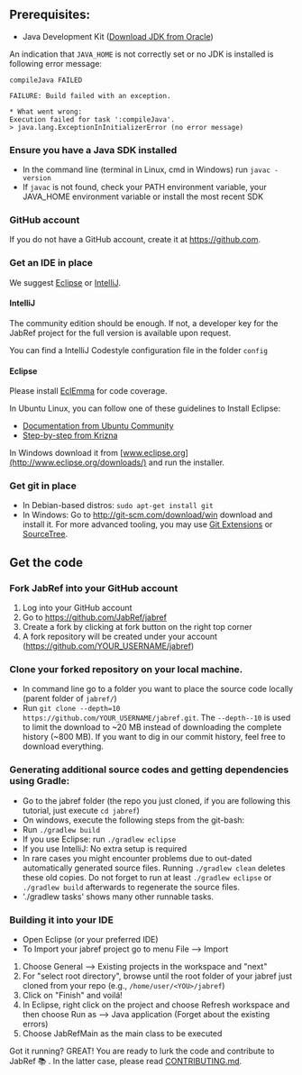 ## Prerequisites:
* Java Development Kit ([Download JDK from Oracle](http://www.oracle.com/technetwork/java/javase/downloads/index.html?ssSourceSiteId=otnjp))

An indication that `JAVA_HOME` is not correctly set or no JDK is installed is following error message:

```
compileJava FAILED

FAILURE: Build failed with an exception.

* What went wrong:
Execution failed for task ':compileJava'.
> java.lang.ExceptionInInitializerError (no error message)
```



### Ensure you have a Java SDK installed
* In the command line (terminal in Linux, cmd in Windows) run `javac -version`
* If `javac` is not found, check your PATH environment variable, your JAVA_HOME environment variable or install the most recent SDK

### GitHub account
If you do not have a GitHub account, create it at https://github.com.

### Get an IDE in place
We suggest [Eclipse](https://eclipse.org/) or [IntelliJ](https://www.jetbrains.com/idea/).

#### IntelliJ
The community edition should be enough.
If not, a developer key for the JabRef project for the full version is available upon request.

You can find a IntelliJ Codestyle configuration file in the folder `config`

#### Eclipse
Please install [EclEmma](http://eclemma.org/) for code coverage.

In Ubuntu Linux, you can follow one of these guidelines to Install Eclipse:

* [Documentation from Ubuntu Community](https://help.ubuntu.com/community/EclipseIDE#Download_Eclipse)
* [Step-by-step from Krizna](www.krizna.com/ubuntu/install-eclipse-in-ubuntu-12-04/)

In Windows download it from [www.eclipse.org](http://www.eclipse.org/downloads/) and run the installer.

### Get git in place
* In Debian-based distros: `sudo apt-get install git`
* In Windows: Go to http://git-scm.com/download/win download and install it. For more advanced tooling, you may use [Git Extensions](http://gitextensions.github.io/) or [SourceTree](https://www.sourcetreeapp.com/).

## Get the code
### Fork JabRef into your GitHub account
1. Log into your GitHub account
2. Go to https://github.com/JabRef/jabref 
3. Create a fork by clicking at fork button on the right top corner
4. A fork repository will be created under your account (https://github.com/YOUR_USERNAME/jabref)

### Clone your forked repository on your local machine.

* In command line go to a folder you want to place the source code locally (parent folder of `jabref/`)
* Run `git clone --depth=10 https://github.com/YOUR_USERNAME/jabref.git`. The `--depth--10` is used to limit the download to ~20 MB instead of downloading the complete history (~800 MB). If you want to dig in our commit history, feel free to download everything.

### Generating additional source codes and getting dependencies using Gradle:
* Go to the jabref folder (the repo you just cloned, if you are following this tutorial, just execute `cd jabref`)
* On windows, execute the following steps from the git-bash:
* Run `./gradlew build` 
* If you use Eclipse: run `./gradlew eclipse` 
* If you use IntelliJ: No extra setup is required
* In rare cases you might encounter problems due to out-dated automatically generated source files. Running `./gradlew clean` deletes these old copies. Do not forget to run at least `./gradlew eclipse` or `./gradlew build` afterwards to regenerate the source files. 
* './gradlew tasks' shows many other runnable tasks.  

### Building it into your IDE
* Open Eclipse (or your preferred IDE)
* To Import your jabref project go to menu File --> Import

1. Choose General --> Existing projects in the workspace and "next"
2. For "select root directory", browse until the root folder of your jabref just cloned from your repo (e.g., `/home/user/<YOU>/jabref`)
3. Click on "Finish" and voilá!
4. In Eclipse, right click on the project and choose Refresh workspace and then choose Run as --> Java application (Forget about the existing errors)
5. Choose JabRefMain as the main class to be executed

Got it running? GREAT! You are ready to lurk the code and contribute to JabRef :books: . In the latter case, please read [CONTRIBUTING.md](https://github.com/JabRef/jabref/blob/master/CONTRIBUTING.md).
